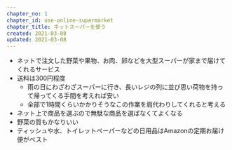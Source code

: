 ```yaml
---
chapter_no: 1
chapter_id: use-online-supermarket
chapter_title: ネットスーパーを使う
created: 2021-03-08
updated: 2021-03-08
---
```

- ネットで注文した野菜や果物、お肉、卵などを大型スーパーが家まで届けてくれるサービス
- 送料は300円程度
  - 雨の日にわざわざスーパーに行き、長いレジの列に並び思い荷物を持って帰ってくる手間を考えれば安い
  - 全部で1時間くらいかかりそうなこの作業を肩代わりしてくれると考える
- ネット上で商品を選ぶので無駄な商品を選ばなくてよくなる
- 野菜の質もかなりいい
- ティッシュや水、トイレットペーパーなどの日用品はAmazonの定期お届け便がベスト
